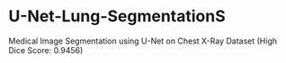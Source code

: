 # U-Net-Lung-SegmentationS
Medical Image Segmentation using U-Net on Chest X-Ray Dataset (High Dice Score: 0.9456)
